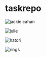 # taskrepo

![jackie cahan](https://encrypted-tbn2.gstatic.com/images?q=tbn:ANd9GcRSUwqbgNvh2ygr2ZCNKRwzBHYs76qZF3B-0PCfX8qfaYgHOTtR)

![julie](https://images-na.ssl-images-amazon.com/images/I/81huuaiNR8L._RI_.jpg)


![hatori](https://cdn.dnaindia.com/sites/default/files/styles/full/public/2018/12/08/762569-ninja-hattori-family.jpg)


![rings](https://m.media-amazon.com/images/M/MV5BYTQzZjhiYjYtNDMzOS00ZjNiLTg2MGMtYWZmYWNjN2U5YTVmXkEyXkFqcGdeQXVyNjI3OTcxOTU@._V1_FMjpg_UX1000_.jpg)
